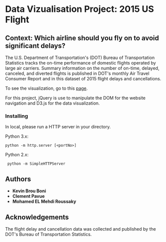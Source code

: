 # Data Vizualisation Project: 2015 US Flight

## Context: Which airline should you fly on to avoid significant delays?

The U.S. Department of Transportation's (DOT) Bureau of Transportation Statistics tracks the on-time performance of domestic flights operated by large air carriers. Summary information on the number of on-time, delayed, canceled, and diverted flights is published in DOT's monthly Air Travel Consumer Report and in this dataset of 2015 flight delays and cancellations.

To see the visualization, go to this [page](https://clementpavue.github.io/DataVizProject/).

For this project, jQuery is use to manipulate the DOM for the website navigation and D3.js for the
data visualization.
### Installing

In local, please run a HTTP server in your directory.

Python 3.x:
```
python -m http.server [<portNo>]
```

Python 2.x:
```
 python -m SimpleHTTPServer
```

## Authors

* **Kevin Brou Boni**
* **Clement Pavue**
* **Mohamed EL Mehdi Roussaky**

## Acknowledgements

The flight delay and cancellation data was collected and published by the DOT's Bureau of Transportation Statistics.
